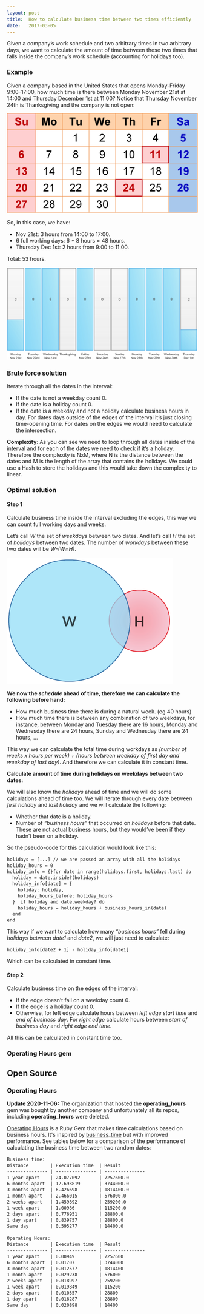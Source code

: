 ```yaml
---
layout: post
title:  How to calculate business time between two times efficiently
date:   2017-03-05
---
```


Given a company’s work schedule and two arbitrary times in two arbitrary days, we want to calculate the amount of time between these two times that falls inside the company’s work schedule (accounting for holidays too).

### Example

Given a company based in the United States that opens Monday-Friday 9:00–17:00, how much time is there between Monday November 21st at 14:00 and Thursday December 1st at 11:00? Notice that Thursday November 24th is Thanksgiving and the company is not open:

![Calendar](/assets/img/business-time/calendar.png)

So, in this case, we have:

* Nov 21st: 3 hours from 14:00 to 17:00.
* 6 full working days: 6 * 8 hours = 48 hours.
* Thursday Dec 1st: 2 hours from 9:00 to 11:00.

Total: 53 hours.

![Hours](/assets/img/business-time/hours.png)

### Brute force solution

Iterate through all the dates in the interval:

* If the date is not a weekday count 0.
* If the date is a holiday count 0.
* If the date is a weekday and not a holiday calculate business hours in day. For dates days outside of the edges of the interval it’s just closing time-opening time. For dates on the edges we would need to calculate the intersection.

**Complexity**: As you can see we need to loop through all dates inside of the interval and for each of the dates we need to check if it’s a holiday. Therefore the complexity is NxM, where N is the distance between the dates and M is the length of the array that contains the holidays. We could use a Hash to store the holidays and this would take down the complexity to linear.

### Optimal solution

#### Step 1

Calculate business time inside the interval excluding the edges, this way we can count full working days and weeks.

Let’s call _W_ the set of _weekdays_ between two dates. And let’s call _H_ the set of _holidays_ between two dates. The number of _workdays_ between these two dates will be _W-(W∩H)_.

![Intersection](/assets/img/business-time/intersection.png)

**We now the _schedule_ ahead of time, therefore we can calculate the following before hand:**

* How much business time there is during a natural week. (eg 40 hours)
* How much time there is between any combination of two weekdays, for instance, between Monday and Tuesday there are 16 hours, Monday and Wednesday there are 24 hours, Sunday and Wednesday there are 24 hours, …

This way we can calculate the total time during workdays as _(number of weeks x hours per week) + (hours between weekday of first day and weekday of last day)_. And therefore we can calculate it in constant time.

**Calculate amount of time during holidays on weekdays between two dates:**

We will also know the _holidays_ ahead of time and we will do some calculations ahead of time too. We will iterate through every date between _first holiday_ and _last holiday_ and we will calculate the following:

* Whether that date is a holiday.
* Number of _“business hours”_ that occurred on _holidays_ before that date. These are not actual business hours, but they would’ve been if they hadn’t been on a holiday.

So the pseudo-code for this calculation would look like this:

```
holidays = [...] // we are passed an array with all the holidays
holiday_hours = 0
holiday_info = {}for date in range(holidays.first, holidays.last) do
  holiday = date.inside?(holidays)
  holiday_info[date] = {
    holiday: holiday,
    holiday_hours_before: holiday_hours
  }  if holiday and date.weekday? do
    holiday_hours = holiday_hours + business_hours_in(date)  
  end
end  
```

This way if we want to calculate how many _“business hours”_ fell during _holidays_ between _date1_ and _date2_, we will just need to calculate:

```
holiday_info[date2 + 1] - holiday_info[date1]
```

Which can be calculated in constant time.

#### Step 2

Calculate business time on the edges of the interval:

* If the edge doesn’t fall on a weekday count 0.
* If the edge is a holiday count 0.
* Otherwise, for left edge calculate hours between _left edge start time_ and _end of business day_. For _right edge_ calculate hours between _start of business day_ and _right edge end time_.

All this can be calculated in constant time too.

### Operating Hours gem

## Open Source

### Operating Hours

**Update 2020-11-06:** The organization that hosted the **operating_hours** gem was bought by another company and unfortunately all its repos, including **operating_hours** were deleted. 

[Operating Hours](https://github.com/spreemo/operating_hours) is a Ruby Gem that makes time calculations based on business hours. It's inspired by [business_time](https://github.com/bokmann/business_time) but with improved performance. See tables below for a comparison of the performance of calculating the business time between two random dates:

```
Business time:
Distance        | Execution time  | Result
--------------- | --------------- | ---------------
1 year apart    | 24.077092       | 7257600.0
6 months apart  | 12.693819       | 3744000.0
3 months apart  | 6.426698        | 1814400.0
1 month apart   | 2.466015        | 576000.0
2 weeks apart   | 1.459892        | 259200.0
1 week apart    | 1.00986         | 115200.0
2 days apart    | 0.776951        | 28800.0
1 day apart     | 0.839757        | 28800.0
Same day        | 0.595277        | 14400.0

Operating Hours:
Distance        | Execution time  | Result
--------------- | --------------- | ---------------
1 year apart    | 0.00949         | 7257600
6 months apart  | 0.01707         | 3744000
3 months apart  | 0.012577        | 1814400
1 month apart   | 0.029238        | 576000
2 weeks apart   | 0.018997        | 259200
1 week apart    | 0.019849        | 115200
2 days apart    | 0.010557        | 28800
1 day apart     | 0.016287        | 28800
Same day        | 0.020898        | 14400
```
